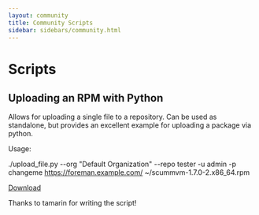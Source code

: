 ```yaml
---
layout: community
title: Community Scripts
sidebar: sidebars/community.html
---
```


# Scripts

## Uploading an RPM with Python
Allows for uploading a single file to a repository.  Can be used as standalone, but provides an excellent example for uploading a package via python.

Usage:

./upload_file.py --org "Default Organization" --repo tester -u admin -p changeme https://foreman.example.com/  ~/scummvm-1.7.0-2.x86_64.rpm

[Download](./scripts/upload_file.py)

Thanks to tamarin for writing the script!
